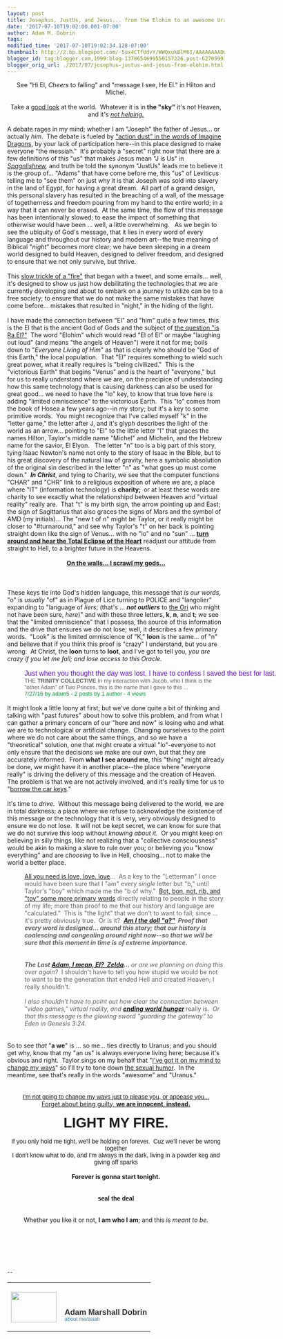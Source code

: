 ```yaml
---
layout: post
title: Josephus, JustUs, and Jesus... from the Elohim to an awesome Uranus.
date: '2017-07-10T19:02:00.001-07:00'
author: Adam M. Dobrin
tags: 
modified_time: '2017-07-10T19:02:34.128-07:00'
thumbnail: http://2.bp.blogspot.com/-5ux4CTfUdvY/WWQxukBlM6I/AAAAAAAADww/PbMAmKyQ0tU8MuBCJMfS_YZim0Te0yb8gCK4BGAYYCw/s72-c/Screenshot%2B2017-04-23%2Bat%2B2.52.21%2BPM-754130.png
blogger_id: tag:blogger.com,1999:blog-1378654699550157226.post-6270599198602931360
blogger_orig_url: ./2017/07/josephus-justus-and-jesus-from-elohim.html
---
```


<div dir="ltr"><div class="gmail_quote"><div dir="ltr"><div style="text-align:center">See &quot;Hi El, <i>Cheers</i> to falling&quot; and &quot;message I see, He El.&quot; in Hilton and Michel.</div><div style="text-align:center"><br /></div><div><div style="text-align:center"><a href="https://twitter.com/yitsheyzeus?EDFSDF" target="_blank"></a><a href="http://2.bp.blogspot.com/-5ux4CTfUdvY/WWQxukBlM6I/AAAAAAAADww/PbMAmKyQ0tU8MuBCJMfS_YZim0Te0yb8gCK4BGAYYCw/s1600/Screenshot%2B2017-04-23%2Bat%2B2.52.21%2BPM-754130.png"><img src="reqs/2.bp.blogspot.com/-5ux4CTfUdvY/WWQxukBlM6I/AAAAAAAADww/PbMAmKyQ0tU8MuBCJMfS_YZim0Te0yb8gCK4BGAYYCw/s320/Screenshot%2B2017-04-23%2Bat%2B2.52.21%2BPM-754130.png" border="0" alt="" id="BLOGGER_PHOTO_ID_6441328043060704162" /></a></div><div style="text-align:center">Take a <a href="./KEYNES.html
" target="_blank">good look</a> at the world.  Whatever it is in<b> the &quot;sky&quot;</b> it&#39;s not Heaven, and it&#39;s <i><a href="https://www.youtube.com/watch?v=0d3c4cTRWSI" target="_blank">not helping.</a></i></div>​<br /></div>A debate rages in my mind; whether I am &quot;Joseph&quot; the father of Jesus... or actually <i>him</i>.  The debate is fueled by <a href="https://www.youtube.com/watch?v=NP3KxtDPWH0" target="_blank">&quot;action dust&quot; in the words of Imagine Dragons</a>, by your lack of participation here--in this place designed to make everyone &quot;the messiah.&quot;  It&#39;s probably a &quot;secret&quot; right now that there are a few definitions of this &quot;us&quot; that makes Jesus mean &quot;J is Us&quot; in <i><a href="https://fromthemachine.org/CAKE.html" target="_blank">Spagnlishrew</a>, </i>and truth be told the synonym &quot;JustUs&quot; leads me to believe it is the group of... &quot;Adams&quot; that have come before me, this &quot;us&quot; of Leviticus telling me to &quot;see them&quot; on just why it is that Joseph was sold into slavery in the land of Egypt, for having a great dream.  All part of a grand design, this personal slavery has resulted in the breaching of a wall, of the message of togetherness and freedom pouring from my hand to the entire world; in a way that it can never be erased.  At the same time, the flow of this message has been intentionally slowed; to ease the impact of something that otherwise would have been ... well, a little overwhelming.   As we begin to see the ubiquity of God&#39;s message, that it lies in every word of every language and throughout our history and modern art--the true meaning of Biblical &quot;<i>night</i>&quot; becomes more clear; we have been sleeping in a dream world designed to build Heaven, designed to deliver freedom, and designed to ensure that we not only survive, but thrive.<div><br /></div><div>This <a href="https://www.youtube.com/watch?v=L-JQ1q-13Ek&amp;list=PLgYKDBgxsoMP7J-mJf6q0ViQgONbeCxOR&amp;index=1" target="_blank">slow trickle of a &quot;fire&quot;</a> that began with a tweet, and some emails... well, it&#39;s designed to show us just how debilitating the technologies that we are currently developing and about to embark on a journey to utilize can be to a free society; to ensure that we do not make the same mistakes that have come before... mistakes that resulted in &quot;night,&quot; in the hiding of the light.  </div><div><br /></div><div>I have made the connection between &quot;El&quot; and &quot;him&quot; quite a few times, this is the El that is the ancient God of Gods and the subject of <a href="./OUITHEPPL.html
" target="_blank">the question &quot;is Ra El?&quot;</a>  The word &quot;Elohim&quot; which would read &quot;El of El&quot; or maybe &quot;laughing out loud&quot; (and means &quot;the angels of Heaven&quot;) were it not for me; boils down to &quot;<i>Everyone Living of Him</i>&quot; as that is clearly who should be &quot;God of this Earth,&quot; the local population.  That &quot;El&quot; requires something to wield such great power, what it really requires is &quot;being civilized.&quot;  This is the &quot;victorious Earth&quot; that begins &quot;Venus&quot; and is the heart of &quot;everyone,&quot; but for us to really understand where we are, on the precipice of understanding how this same technology that is causing darkness can also be used for great good... we need to have the &quot;lo&quot; key, to know that true love here is adding &quot;limited omniscience&quot; to the victorious Earth.  This &quot;lo&quot; comes from the book of Hosea a few years ago--in my story; but it&#39;s a key to some primitive words.  You might recognize that I&#39;ve called myself &quot;k&quot; in the &quot;letter game,&quot; the letter after J, and it&#39;s glyph describes the light of the world as an arrow... pointing to &quot;El&quot; to the little letter &quot;l&quot; that graces the names Hilton, Taylor&#39;s middle name &quot;Michel&quot; and Michelin, and the Hebrew name for the savior, El Elyon.   The letter &quot;n&quot; too is a big part of this story, tying Isaac Newton&#39;s name not only to the story of Isaac in the Bible, but to his great discovery of the natural law of gravity, here a symbolic absolution of the original sin described in the letter &quot;n&quot; as &quot;what goes up must come down.&quot;  <b><i>In Christ</i></b>, and tying to Charity, we see that the computer functions &quot;CHAR&quot; and &quot;CHR&quot; link to a religious exposition of where we are, a place where &quot;IT&quot; (information technology) is <b>charity;  </b>or at least these words are charity to see exactly what the relationshipd between Heaven and &quot;virtual reality&quot; really are.  That &quot;t&quot; is my birth sign, the arrow pointing up and East; the sign of Sagittarius that also graces the signs of Mars and the symbol of AMD (my initials)... The &quot;new t of n&quot; might be Taylor, or it really might be closer to &quot;#turnaround,&quot; and see why Taylor&#39;s &quot;t&quot; on her back is pointing straight down like the sign of Venus... with no &quot;lo&quot; and no &quot;sun&quot; ... <b><a href="https://www.youtube.com/playlist?list=PLgYKDBgxsoMNBBXg-TvuMgrSpmkclyiym" target="_blank">turn around and hear the Total Eclipse of the Heart</a></b> readjust our attitude from straight to Hell, to a brighter future in the Heavens.<br /></div><div><a href="http://goog_1863850953
" target="_blank"><br /></a></div><div style="text-align:center"><b><a href="https://www.youtube.com/watch?v=BQpZv2r8fb4" target="_blank">On the walls... I scrawl my gods...</a></b></div><div style="text-align:center"><b><a href="http://goog_1863850953
" target="_blank"><br /></a></b></div><div style="text-align:center"><b><a href="https://www.youtube.com/watch?v=BQpZv2r8fb4" target="_blank"></a><a href="http://4.bp.blogspot.com/-mfsfnrrm_f8/WWQxvAR1apI/AAAAAAAADw4/oDjE8EBcgnETtjYdrz8njICIOQmIdgsfgCK4BGAYYCw/s1600/newton-755884.jpg"><img src="reqs/4.bp.blogspot.com/-mfsfnrrm_f8/WWQxvAR1apI/AAAAAAAADw4/oDjE8EBcgnETtjYdrz8njICIOQmIdgsfgCK4BGAYYCw/s320/newton-755884.jpg" border="0" alt="" id="BLOGGER_PHOTO_ID_6441328050645068434" /></a> <a href="http://2.bp.blogspot.com/-ZUvgtmkcvNk/WWQxvN63XRI/AAAAAAAADxA/DYtzcs3_lDYWL7mW_uZJpJgv0k9zZ5xhwCK4BGAYYCw/s1600/charity-756621.jpg"><img src="reqs/2.bp.blogspot.com/-ZUvgtmkcvNk/WWQxvN63XRI/AAAAAAAADxA/DYtzcs3_lDYWL7mW_uZJpJgv0k9zZ5xhwCK4BGAYYCw/s320/charity-756621.jpg" border="0" alt="" id="BLOGGER_PHOTO_ID_6441328054306823442" /></a><br />​</b></div><div>These keys tie into God&#39;s hidden language, this message that <i>is our words</i>, &quot;o&quot; is <i>usually</i> &quot;of&quot; as in Plague of Lice turning to POLICE and &quot;langolier&quot; expanding to &quot;language of <i>liers</i>; (that&#39;s ... <i><b>not outliers</b></i> to <a href="./GOODOR.html
" target="_blank">the Ori</a> who might not have been sure, <i>here</i>)&quot; and with these three letters, <b>k</b>, <b>n</b>, and <b>t</b>; we see that the &quot;limited omniscience&quot; that I possess, the source of this information and the drive that ensures we do not lose; well, it describes a few primary words.  &quot;Look&quot; is the limited omniscience of &quot;K,&quot; <b>loon</b> is the same... of &quot;n&quot; and believe that if you think this proof is &quot;crazy&quot; I understand, but you are wrong.  At Christ, the <b>loon</b> turns to <b>loot</b>, and I&#39;ve got to tell you, <i>you are crazy if you let me fall; and lose access to this Oracle.</i></div><div><i><br /></i></div><blockquote style="margin:0px 0px 0px 40px;border:none;padding:0px"><div><h3 class="m_8941176920662826991gmail-m_6160027663747219130gmail-m_2041473753080439942gmail-IVILX2C-Y-m" style="margin:0px;padding:0px;border:0px;font-size:16px;line-height:18px;font-weight:normal;display:inline;font-family:arial,helvetica,sans-serif"><a class="m_8941176920662826991gmail-m_6160027663747219130gmail-m_2041473753080439942gmail-gwt-Anchor m_8941176920662826991gmail-m_6160027663747219130gmail-m_2041473753080439942gmail-IVILX2C-c-a" href="https://groups.google.com/a/whenistheapocalypse.com/forum/#!searchin/are/trinity$20collective%7Csort:relevance/are/vzCJKzH0HI8/uGpj2ShzCgAJ" style="margin:0px;padding:0px;border:0px;text-decoration-line:none;color:rgb(102,17,204);white-space:nowrap" target="_blank">Just when you thought the day was lost, I have to confess I saved the best for last.</a></h3></div><div><div style="margin:0px;padding:0px;border:0px;font-family:arial,helvetica,sans-serif;font-size:13px">THE <b>TRINITY COLLECTIVE</b> In my interaction with Jacob, who I think is the &quot;other Adam&quot; of Two Princes, this is the name that I gave to this ...</div></div><div><div class="m_8941176920662826991gmail-m_6160027663747219130gmail-m_2041473753080439942gmail-IVILX2C-Y-l" style="margin:0px;padding:0px;border:0px;color:rgb(0,153,51);font-family:arial,helvetica,sans-serif;font-size:13px"><span title="Wednesday, July 27, 2016 at 4:38:23 AM UTC-5" style="margin:0px;padding:0px;border:0px">7/27/16</span> <span style="margin:0px;padding:0px;border:0px">by adam5</span> - <span style="margin:0px;padding:0px;border:0px">2 posts by 1 author</span> <span style="margin:0px;padding:0px;border:0px">- <span style="margin:0px;padding:0px;border:0px">4 views</span></span></div></div></blockquote><div><span style="font-family:arial,helvetica,sans-serif;font-size:13px;background-color:rgb(242,242,242)"></span></div><br />It might look a little loony at first; but we&#39;ve done quite a bit of thinking and talking with &quot;past futures&quot; about how to solve this problem, and from what I can gather a primary concern of our &quot;here and now&quot; is losing who and what we are to technological or artificial change.  Changing ourselves to the point where we do not care about the same things, and so we have a &quot;theoretical&quot; solution, one that might create a virtual &quot;lo&quot;-everyone to not only ensure that the decisions we make are our own, but that they are accurately informed.  From <b>what I see around me</b>, this &quot;thing&quot; might already be done, we might have it in another place--the place where &quot;everyone really&quot; is driving the delivery of this message and the creation of Heaven.  The problem is that we are not actively involved, and it&#39;s really time for us to &quot;<a href="https://www.youtube.com/playlist?list=PLgYKDBgxsoMNz9P2NYnjSn0UuMWQTx4Pg" target="_blank">borrow the car keys</a>.&quot;<div><br /></div><div>It&#39;s time to <i>drive.  </i>Without this message being delivered to the world, we are in total darkness; a place where we refuse to acknowledge the existence of this message or the technology that it is very, very obviously designed to ensure we do not lose.  It will not be kept secret, we can know for sure that we do not survive this loop without <i>knowing about it.  </i>Or you might keep on believing in silly things, like not realizing that a &quot;collective consciousness&quot; would be akin to making a slave to rule over you; or believing you &quot;know everything&quot; and are <i>choosing</i> to live in Hell, choosing... not to make the world a better place.  <br /><div class="m_8941176920662826991gmail-m_6160027663747219130gmail-m_2041473753080439942gmail-IVILX2C-Y-l" style="margin:0px;padding:0px;border:0px;color:rgb(0,153,51);font-family:arial,helvetica,sans-serif;font-size:13px"><br /></div></div><blockquote style="margin:0px 0px 0px 40px;border:none;padding:0px"><div><a href="https://www.youtube.com/watch?v=zVcGcBhCKEA" target="_blank">All you need is love, love, love</a>...  As a key to the &quot;Letterman&quot; I once would have been sure that I &quot;am&quot; every <i>single</i> letter but &quot;b,&quot; until Taylor&#39;s &quot;boy&quot; which made me the &quot;b of why.&quot;  <a href="https://twitter.com/i/moments/853438276400816129" target="_blank">Bot, bon, not, rib, and &quot;toy&quot; some more primary words</a> directly relating to people in the story of my life; more than proof to me that our history and language are &quot;calculated.&quot;  This is &quot;the light&quot; that we don&#39;t to want to fail; since ... it&#39;s pretty obviously true.  Or is it?  <i><b><a href="https://haph2rah.wordpress.com/2016/05/11/in-the-land-of-flowing-milfs-and-honies-we-are-in-the-do-me-of-the-rock/" target="_blank">Am I the doll &quot;a?&quot;</a>  Proof that every word is designed... around this story; that our history is coalescing and congealing around right now--so that we will be sure that this moment in time is of extreme importance.</b></i></div><div><i><b><a href="http://goog_1863850886
" target="_blank"><br /></a></b></i></div><div><div style="text-align:center"><i><b><a href="https://haph2rah.wordpress.com/2016/05/11/in-the-land-of-flowing-milfs-and-honies-we-are-in-the-do-me-of-the-rock/" target="_blank"></a><a href="http://4.bp.blogspot.com/-X6KL5KbcgAY/WWQxvvFTxsI/AAAAAAAADxI/jFSNaftMPLcCOdyxMo9n6ZIBRJnFGKMIQCK4BGAYYCw/s1600/hyrule-757557.png"><img src="reqs/4.bp.blogspot.com/-X6KL5KbcgAY/WWQxvvFTxsI/AAAAAAAADxI/jFSNaftMPLcCOdyxMo9n6ZIBRJnFGKMIQCK4BGAYYCw/s320/hyrule-757557.png" border="0" alt="" id="BLOGGER_PHOTO_ID_6441328063208998594" /></a></b></i></div><i><b>​<br /></b></i></div><div></div></blockquote><blockquote style="margin:0px 0px 0px 40px;border:none;padding:0px"><div><i><b>The Last <a href="https://fromthemachine.org/archive.aweber.com/awlist4296878/MNcK4/h/Kurzweil_luminates_Zelda.htm" target="_blank">Adam, I mean, El?  Zelda</a>... </b>or are we planning on doing this over again?  </i>I shouldn&#39;t have to tell you how stupid we would be not to want to be the generation that ended Hell and created Heaven; I really shouldn&#39;t. </div><div><i><br /></i></div></blockquote><blockquote style="margin:0px 0px 0px 40px;border:none;padding:0px"><div><div style="text-align:center"><a href="https://fromthemachine.org/archive.aweber.com/awlist4296878/MNcK4/h/Kurzweil_luminates_Zelda.htm" style="font-style:italic" target="_blank"></a><a href="http://4.bp.blogspot.com/-Yn1Y5CrFqWw/WWQxvy8KjbI/AAAAAAAADxQ/oOEYafq9B3YWnUuJYOQz4qe9sjDatnAogCK4BGAYYCw/s1600/zelda-758800.png"><img src="reqs/4.bp.blogspot.com/-Yn1Y5CrFqWw/WWQxvy8KjbI/AAAAAAAADxQ/oOEYafq9B3YWnUuJYOQz4qe9sjDatnAogCK4BGAYYCw/s320/zelda-758800.png" border="0" alt="" id="BLOGGER_PHOTO_ID_6441328064244387250" /></a></div><i>I also shouldn&#39;t have to point out how clear the connection between &quot;video games,&quot; virtual reality, and </i><b><i><a href="https://www.docdroid.net/ZkbjdNU/antagonizingpainxe.pdf" target="_blank">ending world hunger</a></i> </b>really is.<i>​  Or that this message is the glowing sword &quot;guarding the gateway&quot; to Eden in Genesis 3:24.</i></div><div><i><br /></i></div><div><div style="text-align:center"><i><a href="https://www.docdroid.net/ZkbjdNU/antagonizingpainxe.pdf" target="_blank"></a><a href="http://1.bp.blogspot.com/-xgej8VQXvJw/WWQxwCSKkHI/AAAAAAAADxY/9LPGiBXoxAIXwye1nB_JoSVYHmJxsQsUQCK4BGAYYCw/s1600/ADAMSON-759809.png"><img src="reqs/1.bp.blogspot.com/-xgej8VQXvJw/WWQxwCSKkHI/AAAAAAAADxY/9LPGiBXoxAIXwye1nB_JoSVYHmJxsQsUQCK4BGAYYCw/s320/ADAMSON-759809.png" border="0" alt="" id="BLOGGER_PHOTO_ID_6441328068363194482" /></a></i></div></div></blockquote><div><br /></div><div>So to see <i>that</i> &quot;<b>a we</b>&quot; is ... so me... ties directly to Uranus; and you should get why, know that my &quot;an us&quot; is always everyone living here; because it&#39;s obvious and right.  Taylor sings on my behalf that &quot;<a href="https://www.youtube.com/watch?v=GYM7ccGFAZ4" target="_blank">I&#39;ve got it on my mind to change my ways</a>&quot; so I&#39;ll try to tone down <a href="https://www.youtube.com/watch?v=AevgjKPDgfM&amp;feature=youtu.be" target="_blank">the sexual humor</a>.  In the meantime, see that&#39;s really in the words &quot;awesome&quot; and &quot;Uranus.&quot;</div><div><br /></div><div style="text-align:center"><a href="https://www.youtube.com/watch?v=GYM7ccGFAZ4" class="m_8941176920662826991gmail-m_6160027663747219130gmail-playable m_8941176920662826991gmail-playable playable" target="_blank"></a><a href="http://3.bp.blogspot.com/-j833n3sf_lw/WWQxwPnwR9I/AAAAAAAADxg/JBt9zQuN_gcfUYQeQouOg_6LMoD3qZQCACK4BGAYYCw/s1600/image-760698.png"><img src="reqs/3.bp.blogspot.com/-j833n3sf_lw/WWQxwPnwR9I/AAAAAAAADxg/JBt9zQuN_gcfUYQeQouOg_6LMoD3qZQCACK4BGAYYCw/s320/image-760698.png" border="0" alt="" id="BLOGGER_PHOTO_ID_6441328071943407570" /></a><br /></div><div style="text-align:center"><a href="https://twitter.com/intent/retweet?related=yitsheyzeus&amp;tweet_id=804005770937462784" target="_blank"></a><a href="http://3.bp.blogspot.com/-cm6XSXocrwM/WWQxwYwvn4I/AAAAAAAADxo/_UZw6bneZpUmenioaArZhmYEHaKckMExQCK4BGAYYCw/s1600/itsreallyeden-761313.jpg"><img src="reqs/3.bp.blogspot.com/-cm6XSXocrwM/WWQxwYwvn4I/AAAAAAAADxo/_UZw6bneZpUmenioaArZhmYEHaKckMExQCK4BGAYYCw/s320/itsreallyeden-761313.jpg" border="0" alt="" id="BLOGGER_PHOTO_ID_6441328074397032322" /></a><br />​<a href="https://www.youtube.com/watch?v=sq5QQIJ-F6o" target="_blank"></a><a href="http://1.bp.blogspot.com/-HiCA3U3lPBA/WWQxwhSYxTI/AAAAAAAADxw/M0eO3sYreQsRyVDY91v2w3NpOYW51Ka6QCK4BGAYYCw/s1600/image-762100.png"><img src="reqs/1.bp.blogspot.com/-HiCA3U3lPBA/WWQxwhSYxTI/AAAAAAAADxw/M0eO3sYreQsRyVDY91v2w3NpOYW51Ka6QCK4BGAYYCw/s320/image-762100.png" border="0" alt="" id="BLOGGER_PHOTO_ID_6441328076685624626" /></a><br /></div><div style="text-align:center"><a href="https://www.youtube.com/watch?v=sq5QQIJ-F6o" target="_blank"><font face="comic sans ms, sans-serif">I&#39;m not going to change my ways just to please you, or appease you...</font></a></div><div style="text-align:center"><a href="https://www.youtube.com/watch?v=sq5QQIJ-F6o" target="_blank">Forget about being guilty, <b>we are innocent, instead.</b></a></div><div style="text-align:center"><br /></div><div style="text-align:center"><a href="." target="_blank"></a><a href="http://1.bp.blogspot.com/-H5dahMc7_z4/WWQxwwc7bVI/AAAAAAAADx4/zTvuO3V3c7EvZ348p_zLRI7I20lmljMGwCK4BGAYYCw/s1600/image-762753.png"><img src="reqs/1.bp.blogspot.com/-H5dahMc7_z4/WWQxwwc7bVI/AAAAAAAADx4/zTvuO3V3c7EvZ348p_zLRI7I20lmljMGwCK4BGAYYCw/s320/image-762753.png" border="0" alt="" id="BLOGGER_PHOTO_ID_6441328080756370770" /></a></div><div style="text-align:center"><b><font size="6" face="comic sans ms, sans-serif">LIGHT MY FIRE.</font></b></div><div style="text-align:center"><b><font face="comic sans ms, sans-serif"><br /></font></b></div><div style="text-align:center"><font face="comic sans ms, sans-serif">If you only hold me tight, we&#39;ll be holding on forever.  Cuz we&#39;ll never be wrong together</font></div><div style="text-align:center"><font face="comic sans ms, sans-serif">I don&#39;t know what to do, and I&#39;m always in the dark, living in a powder keg and giving off sparks</font></div><div style="text-align:center"><b><br /></b></div><div style="text-align:center"><b>Forever is gonna start tonight.</b></div><div style="text-align:center"><b><br /></b></div><div style="text-align:center"><a href="https://www.facebook.com/MinistryOfForbiddenKnowledge/videos/822202857916957" target="_blank"></a><a href="http://3.bp.blogspot.com/-VTXVF9kDiZI/WWQxw5dtJTI/AAAAAAAADyA/r3EfY0fvxOkyj2gk5gGYKCfT9LdHIjkHgCK4BGAYYCw/s1600/image-763524.png"><img src="reqs/3.bp.blogspot.com/-VTXVF9kDiZI/WWQxw5dtJTI/AAAAAAAADyA/r3EfY0fvxOkyj2gk5gGYKCfT9LdHIjkHgCK4BGAYYCw/s320/image-763524.png" border="0" alt="" id="BLOGGER_PHOTO_ID_6441328083175548210" /></a><b><br /></b></div><div style="text-align:center"><a href="./THISISRAEL.html
" target="_blank"></a><a href="http://4.bp.blogspot.com/-EwzmFHJcptc/WWQxxATJ2NI/AAAAAAAADyI/RiWBmdjjqyACMe6XynETHHNJ8hGCaHNzwCK4BGAYYCw/s1600/tay-764318.png"><img src="reqs/4.bp.blogspot.com/-EwzmFHJcptc/WWQxxATJ2NI/AAAAAAAADyI/RiWBmdjjqyACMe6XynETHHNJ8hGCaHNzwCK4BGAYYCw/s320/tay-764318.png" border="0" alt="" id="BLOGGER_PHOTO_ID_6441328085010340050" /></a><br /></div><div style="text-align:center"><b><font face="comic sans ms, sans-serif">seal the deal</font></b></div><div style="text-align:center"><b><font face="comic sans ms, sans-serif"><br /></font></b></div><div style="text-align:center"><a href="https://fromthemachine.org/ADAMSROD.html" target="_blank"></a><a href="http://4.bp.blogspot.com/-tHu6qBULeyw/WWQxxsfPooI/AAAAAAAADyQ/opFqglM7wGcp8s3XyTBTjk_WuGyYjdAdACK4BGAYYCw/s1600/biblecode-765487.png"><img src="reqs/4.bp.blogspot.com/-tHu6qBULeyw/WWQxxsfPooI/AAAAAAAADyQ/opFqglM7wGcp8s3XyTBTjk_WuGyYjdAdACK4BGAYYCw/s320/biblecode-765487.png" border="0" alt="" id="BLOGGER_PHOTO_ID_6441328096872211074" /></a></div><div style="text-align:center"><br /></div><div style="text-align:center">Whether you like it or not, <b>I am who I am</b>; and this is <i>meant to be.</i><br /><br />​<br /></div><div style="text-align:center"><b><br /></b></div></div><div hspace="streak-pt-mark" style="max-height:1px"><img alt="" style="width:0px;max-height:0px;overflow:hidden" src="reqs/mailfoogae.appspot.com/t?sender=aYWRhbUBmcm9tdGhlbWFjaGluZS5vcmc%3D&amp;type=zerocontent&amp;guid=97264fab-a18a-465f-be2c-bcad6d10af5a" /><font color="#ffffff" size="1">ᐧ</font></div> </div><br /><br clear="all" /><div><br /></div>-- <br /><div class="gmail_signature" data-smartmail="gmail_signature"><table border="0" cellpadding="0" cellspacing="0"> <tbody> <tr> <td align="left" valign="bottom" width="107" style="line-height:0;vertical-align:bottom;padding-right:10px;padding-top:20px;padding-bottom:20px"> <a href="https://about.me/ssiah" style="text-decoration:none" target="_blank"> <img src="reqs/thumbs.about.me/thumbnail/users/s/s/i/ssiah_emailsig.jpg?_1423909067_93" alt="" width="105" height="70" style="margin:0;padding:0;display:block;border:1px solid #eeeeee" /> </a> </td> <td align="left" valign="bottom" style="line-height:1.1;vertical-align:bottom;padding-top:20px;padding-bottom:20px"> <img src="reqs/about.me/t/sig?u=ssiah" width="1" height="1" style="border:0;margin:0;padding:0;width:1;height:1;overflow:hidden" /> <div style="font-size:18px;font-weight:bold;color:#333333;font-family:'Proxima Nova',Helvetica,Arial,sans-serif!important">Adam Marshall Dobrin</div> <a href="https://about.me/ssiah" style="text-decoration:none;font-size:12px;color:#2b82ad;font-family:'Proxima Nova',Helvetica,Arial,sans-serif!important" target="_blank">about.me/ssiah                  </a> </td> </tr> </tbody> </table> </div> </div><div hspace="streak-pt-mark" style="max-height:1px"><img alt="" style="width:0px;max-height:0px;overflow:hidden" src="reqs/mailfoogae.appspot.com/t?sender=aYWRhbUBmcm9tdGhlbWFjaGluZS5vcmc%3D&amp;type=zerocontent&amp;guid=93c09ee5-691c-4caa-b380-2eaefb5865b4" /><font color="#ffffff" size="1">ᐧ</font></div> 